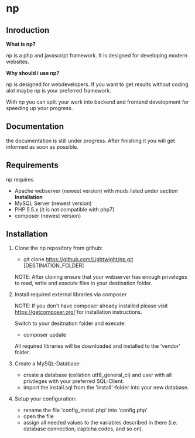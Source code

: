# np <no problem>

## Inroduction

**What is np?**

np is a php and javascript framework. It is designed for developing modern websites.

**Why should i use np?**

np is designed for webdevelopers. If you want to get results without coding alot
maybe np is your preferred framework.

With np you can split your work into backend and frontend development
for speeding up your progress.

## Documentation

the documentation is still under progress. After finishing it you will get informed as soon as possible.

## Requirements

np requires

- Apache webserver (newest version) with mods listed under section **Installation**
- MySQL Server (newest version)
- PHP 5.5.x (it is not compatible with php7)
- composer (newest version)

## Installation

1) Clone the np repository from github:

   - git clone https://github.com/Lightwight/np.git [DESTINATION_FOLDER]

   NOTE: After cloning ensure that your webserver has enough priveleges to read, write and execute files in your destination folder.

2) Install required external libraries via composer

   NOTE: If you don't have composer already installed please visit https://getcomposer.org/ for installation instructions.

   Switch to your desitnation folder and execute:

   - composer update

   All required libraries will be downloaded and installed to the 'vendor' folder.

3) Create a MySQL-Database:

   - create a database (collation utf8_general_ci) and user with all privileges with your preferred SQL-Client. 
   - import the install.sql from the 'install'-folder into your new database.

4) Setup your configuration:

   - rename the file 'config_install.php' into 'config.php'
   - open the file
   - assign all needed values to the variables described in there (i.e. database connection, captcha codes, and so on).